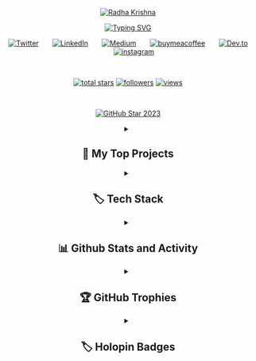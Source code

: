 <p align="center">
  <a href="https://github.com/Sinisterdaddy">
    <img src="https://github.com/sinisterdaddy/sinisterdaddy/assets/113205807/176df7cb-94f3-4d09-afda-40215dc77c95" alt="Radha Krishna" /></a>
</p>

<p align="center">
  <!-- Typing SVG by sinisterdaddy - https://github.com/sinisterdaddy/readme-typing-svg -->
<a href="https://git.io/typing-svg"><img src="https://readme-typing-svg.demolab.com?font=Fira+Code&pause=1000&color=E839F7&center=true&vCenter=true&random=false&width=545&lines=Full-Stack+Devloper;Machine+Learning+and+Deep+Learning+Enthusiast;Familiar+with+ROOT;Currently+Learning+Three.js;+Always+Learning+New+Things" alt="Typing SVG" /></a>
</p>

<!-- Social icons section -->
<div align="center">
<a href="https://twitter.com/im_rkgarg"><img alt="Twitter" title="Twitter" src="https://img.shields.io/badge/Twitter-%231DA1F2.svg?style=for-the-badge&logo=Twitter&logoColor=white"/></a>
&#8287;&#8287;&#8287;&#8287;&#8287;
<a href="https://www.linkedin.com/in/radha-krishna-garg-65a992130/"><img alt="LinkedIn" title="LinkedIn" src="https://img.shields.io/badge/linkedin-%230077B5.svg?style=for-the-badge&logo=linkedin&logoColor=white"/></a>
  &#8287;&#8287;&#8287;&#8287;&#8287;
 <a href="https://medium.com/@krishna.garg010604"><img alt="Medium" title="Medium" src="https://img.shields.io/badge/Medium-12100E?style=for-the-badge&logo=medium&logoColor=white"/></a>
  &#8287;&#8287;&#8287;&#8287;&#8287;
  <a href="https://buymeacoffee.com/radhakrishnagarg"><img alt="buymeacoffee" title="BUymeaCoffee" src="https://img.shields.io/badge/Buy%20Me%20a%20Coffee-ffdd00?style=for-the-badge&logo=buy-me-a-coffee&logoColor=black"/></a>
  &#8287;&#8287;&#8287;&#8287;&#8287;
  <a href="https://dev.to/im_rkgarg"><img alt="Dev.to" title="Dev.to" src="https://img.shields.io/badge/dev.to-0A0A0A?style=for-the-badge&logo=dev.to&logoColor=white"></a>
  &#8287;&#8287;&#8287;&#8287;&#8287;
  <a href="https://www.instagram.com/im_rkgrg"><img  alt="instagram" title="instagram" src="https://img.shields.io/badge/Instagram-%23E4405F.svg?style=for-the-badge&logo=Instagram&logoColor=white"/></a>
</p>

<br/>

<p align="center">
  
  <a href="https://github.com/sinisterdaddy?tab=repositories&sort=stargazers">
    <img alt="total stars" title="Total stars on GitHub" src="https://custom-icon-badges.demolab.com/github/stars/sinisterdaddy?color=55960c&style=for-the-badge&labelColor=488207&logo=star"/></a>
  <a href="https://github.com/sinisterdaddy?tab=followers">
    <img alt="followers" title="Follow me on Github" src="https://custom-icon-badges.demolab.com/github/followers/sinisterdaddy?color=236ad3&labelColor=1155ba&style=for-the-badge&logo=person-add&label=Follow&logoColor=white"/></a>
  <a href="https://komarev.com/ghpvc/?username=sinisterdaddy">
    <img alt="views" title="GitHub profile views" src="https://komarev.com/ghpvc/?username=sinisterdaddy&style=for-the-badge&label=VISITORS&base=1000"/></a>
</p>

<br/>


<p align="center">
  <a href="https://stars.github.com/profiles/sinisterdaddy/">
    <img src="https://i.imgur.com/q1PV6pF.png" alt="GitHub Star 2023"/></a>
</p>


<details> 
  <summary><h2>📘 My Top Projects</h2></summary>

  <div style="display: flex; flex-wrap: wrap; justify-content: space-between;">

  <div style="flex-basis: 48%;">
    <a href="https://github.com/sinisterdaddy/EcoMotion" title="EcoMotion">
      <img src="https://github-readme-stats.vercel.app/api/pin/?username=sinisterdaddy&repo=EcoMotion&theme=react&border_color=61dafb&border_radius=10">
    </a>
  </div>

  <div style="flex-basis: 48%;">
    <a href="https://github.com/sinisterdaddy/LipSenseAI-SpeechRecognition" title="LipSenseAI-SpeechRecognition">
      <img  src="https://github-readme-stats.vercel.app/api/pin/?username=sinisterdaddy&repo=LipSenseAI-SpeechRecognition&theme=react&border_color=61dafb&border_radius=10">
    </a>
  </div>

  <div style="flex-basis: 48%;">
    <a href="https://github.com/sinisterdaddy/GAIA-S-TOUCH" title="Gaia's Touch">
      <img src="https://github-readme-stats.vercel.app/api/pin/?username=sinisterdaddy&repo=GAIA-S-TOUCH&theme=react&border_color=61dafb&border_radius=10">
    </a>
  </div>

  <div style="flex-basis: 48%;">
    <a href="https://github.com/sinisterdaddy/DEXI" title="DEXI">
      <img src="https://github-readme-stats.vercel.app/api/pin/?username=sinisterdaddy&repo=DEXI&theme=react&border_color=61dafb&border_radius=10">
    </a>
  </div>

  <div style="flex-basis: 48%;">
    <a href="https://github.com/sinisterdaddy/FrontStack" title="FrontStack">
      <img src="https://github-readme-stats.vercel.app/api/pin/?username=sinisterdaddy&repo=FrontStack&theme=react&border_color=61dafb&border_radius=10">
    </a>
  </div>

  <div style="flex-basis: 48%;">
    <a href="https://github.com/sinisterdaddy/Elysiums-Archive" title="Elysiums Archive">
      <img src="https://github-readme-stats.vercel.app/api/pin/?username=sinisterdaddy&repo=Elysiums-Archive&theme=react&border_color=61dafb&border_radius=10">
    </a>
  </div>

</div>
  </p>

  <a href="https://github.com/sinisterdaddy?tab=repositories&sort=stargazers"><img alt="All Repositories" title="All Repositories" src="https://custom-icon-badges.demolab.com/badge/-Click%20Here%20For%20All%20My%20Repos-1F222E?style=for-the-badge&logoColor=white&logo=repo"/></a>
</details>


<details>
  <summary><h2>🏷️ Tech Stack</h2></summary>

  <h3>🧰Languages and Tools</h3>

<p>
    <a href="#"><img alt="Arduino" src="https://img.shields.io/badge/-Arduino-00979D?logo=Arduino&logoColor=white"></a>
    <a href="#"><img alt="React" src="https://img.shields.io/badge/-React-61DAFB?logo=React&logoColor=white"></a>
    <a href="#"><img alt="Bootstrap" src="https://img.shields.io/badge/-Bootstrap-563D7C?logo=Bootstrap&logoColor=white"></a>
    <a href="#"><img alt="CSS3" src="https://img.shields.io/badge/-CSS3-1572B6?logo=CSS3&logoColor=white"></a>
    <a href="#"><img alt="HTML5" src="https://img.shields.io/badge/-HTML5-E34F26?logo=HTML5&logoColor=white"></a>
    <a href="#"><img alt="JavaScript" src="https://img.shields.io/badge/-JavaScript-F7DF1E?logo=JavaScript&logoColor=black"></a>
    <a href="#"><img alt="C" src="https://img.shields.io/badge/-C-A8B9CC?logo=C&logoColor=black"></a>
    <a href="#"><img alt="AWS" src="https://img.shields.io/badge/-AWS-232F3E?logo=Amazon-AWS&logoColor=white"></a>
    <a href="#"><img alt="Lua" src="https://img.shields.io/badge/-Lua-2C2D72?style=flat&logo=lua&logoColor=white"></a>
    <a href="#"><img alt="Docker" src="https://img.shields.io/badge/-Docker-2496ED?logo=Docker&logoColor=white"></a>
    <a href="#"><img alt="MySQL" src="https://img.shields.io/badge/-MySQL-4479A1?logo=MySQL&logoColor=white"></a>
    <a href="#"><img alt="Python" src="https://img.shields.io/badge/-Python-3776AB?logo=Python&logoColor=white"></a>
    <a href="#"><img alt="Raspberry Pi" src="https://img.shields.io/badge/-Raspberry%20Pi-C51A4A?logo=Raspberry-Pi&logoColor=white"></a>
    <a href="#"><img alt="Firebase" src="https://img.shields.io/badge/-Firebase-FFCA28?logo=Firebase&logoColor=black"></a>
    <a href="#"><img alt="Node.js" src="https://img.shields.io/badge/-Node.js-339933?logo=Node.js&logoColor=white"></a>
    <a href="#"><img alt="OpenCV" src="https://img.shields.io/badge/-OpenCV-5C3EE8?logo=OpenCV&logoColor=white"></a>
    <a href="#"><img alt="Adobe XD" src="https://img.shields.io/badge/-Adobe%20XD-FF26BE?logo=Adobe-XD&logoColor=white"></a>
    <a href="#"><img alt="Keras" src="https://img.shields.io/badge/-Keras-D00000?logo=Keras&logoColor=white"></a>
    <a href="#"><img alt="R" src="https://img.shields.io/badge/-R-276DC3?logo=R&logoColor=white"></a>
    <a href="#"><img alt="Oracle" src="https://img.shields.io/badge/-Oracle-F80000?logo=Oracle&logoColor=white"></a>
    <a href="#"><img alt="Java" src="https://img.shields.io/badge/-Java-007396?logo=Java&logoColor=white"></a>
    <a href="#"><img alt="C++" src="https://img.shields.io/badge/-C++-00599C?logo=C%2B%2B&logoColor=white"></a>
    <a href="#"><img alt="Android" src="https://img.shields.io/badge/-Android-3DDC84?logo=Android&logoColor=white"></a>
    <a href="#"><img alt="TensorFlow" src="https://img.shields.io/badge/-TensorFlow-FF6F00?logo=TensorFlow&logoColor=white"></a>
    <a href="#"><img alt="Flask" src="https://img.shields.io/badge/-Flask-000000?logo=Flask&logoColor=white"></a>
    <a href="#"><img alt="Figma" src="https://img.shields.io/badge/-Figma-F24E1E?logo=Figma&logoColor=white"></a>
    <a href="#"><img alt="PyTorch" src="https://img.shields.io/badge/-PyTorch-EE4C2C?logo=PyTorch&logoColor=white"></a>
    <a href="#"><img alt="Root" src="https://img.shields.io/badge/-Root-555555?style=flat&logo=none"></a>

</p>

  <h3>🧰 Frameworks and Libraries</h3>

  <p>
      <a href="#"><img alt="Arduino" src="https://img.shields.io/badge/-Arduino-00979D?logo=Arduino&logoColor=white"></a>
      <a href="#"><img alt="BlissfulJS" src="https://custom-icon-badges.demolab.com/badge/Bliss.js-3dacc2.svg?logo=bliss&logoColor=white"></a>
      <a href="#"><img alt="Bootstrap" src="https://img.shields.io/badge/Bootstrap-7952B3.svg?logo=bootstrap&logoColor=white"></a>
      <a href="#"><img alt="Flask" src="https://img.shields.io/badge/Flask-000000.svg?logo=flask&logoColor=white"></a>
      <a href="#"><img alt="GitHub Actions" src="https://img.shields.io/badge/GitHub%20Actions-2671E5.svg?logo=github%20actions&logoColor=white"></a>
      <a href="#"><img alt="NumPy" src="https://img.shields.io/badge/Numpy-013243.svg?logo=numpy&logoColor=white"></a>
      <a href="#"><img alt="Pandas" src="https://img.shields.io/badge/Pandas-150458.svg?logo=pandas&logoColor=white"></a>
      <a href="#"><img alt="Pytest" src="https://img.shields.io/badge/Pytest-0A9EDC.svg?logo=pytest&logoColor=white"></a>
      <a href="#"><img alt="React" src="https://img.shields.io/badge/React-20232a.svg?logo=react&logoColor=%2361DAFB"></a>
      <a href="#"><img alt="Slim" src="https://custom-icon-badges.demolab.com/badge/Slim-74a045.svg?logo=slim-php"></a>
      <a href="#"><img alt="Symfony" src="https://img.shields.io/badge/Symfony-111111.svg?logo=symfony&logoColor=white"></a>
      <a href="#"><img alt="SymPy" src="https://img.shields.io/badge/Sympy-3B5526.svg?logo=sympy&logoColor=white"></a>
      <a href="#"><img alt="TensorFlow" src="https://img.shields.io/badge/TensorFlow-FF6F00.svg?logo=TensorFlow&logoColor=white"></a>
      <a href="#"><img alt="Wordpress" src="https://img.shields.io/badge/Wordpress-21759B?logo=wordpress&logoColor=white"></a>
      <a href="#"><img alt="WPF (.Net)" src="https://img.shields.io/badge/WPF-5C2D91?logo=.net&logoColor=white"></a>
  </p>

  <h3>🗄️ Databases and Cloud Hosting</h3>

  <p>
      <a href="#"><img alt="GitHub Pages" src="https://img.shields.io/badge/GitHub%20Pages-327FC7.svg?logo=github&logoColor=white"></a>
      <a href="#"><img alt="Heroku" src="https://img.shields.io/badge/Heroku-430098.svg?logo=heroku&logoColor=white"></a>
      <a href="#"><img alt="MongoDB" src ="https://img.shields.io/badge/MongoDB-4ea94b.svg?logo=mongodb&logoColor=white"></a>
      <a href="#"><img alt="MySQL" src="https://img.shields.io/badge/MySQL-00f.svg?logo=mysql&logoColor=white"></a>
      <a href="#"><img alt="Notion" src="https://img.shields.io/badge/Notion-010101.svg?logo=notion&logoColor=white"></a>
      <a href="#"><img alt="Oracle" src ="https://img.shields.io/badge/Oracle-F00000.svg?logo=oracle&logoColor=white"></a>
      <a href="#"><img alt="PostgreSQL" src ="https://img.shields.io/badge/PostgreSQL-316192.svg?logo=postgresql&logoColor=white"></a>
      <a href="#"><img alt="Render" src="https://img.shields.io/badge/Render-00979D.svg?logo=render&logoColor=white"></a>
      <a href="#"><img alt="Vercel" src="https://img.shields.io/badge/Vercel-000000.svg?logo=vercel&logoColor=white"></a>
  </p>

  <h3>💻 Software and Tools</h3>

  <p>
      <a href="#"><img alt="Adobe" src="https://img.shields.io/badge/Adobe-FF0000.svg?logo=adobe&logoColor=white"></a>
      <a href="#"><img alt="Android" src="https://img.shields.io/badge/Android-3DDC84?logo=android&logoColor=white"></a>
      <a href="#"><img alt="Android Studio" src="https://img.shields.io/badge/Android%20Studio-008678.svg?logo=android-studio&logoColor=white"></a>
      <a href="#"><img alt="Brave" src="https://img.shields.io/badge/-Brave-FB542B?logo=brave&logoColor=white"></a>
      <a href="#"><img alt="Discord" src="https://img.shields.io/badge/-Discord-5865F2.svg?logo=discord&logoColor=white"></a>
      <a href="#"><img alt="Git" src="https://img.shields.io/badge/Git-F05033.svg?logo=git&logoColor=white"></a>
      <a href="#"><img alt="GitHub Desktop" src="https://img.shields.io/badge/GitHub%20Desktop-8034A9.svg?logo=github&logoColor=white"></a>
      <a href="#"><img alt="Google Sheets" src="https://img.shields.io/badge/Sheets-34A853.svg?logo=google%20sheets&logoColor=white"></a>
      <a href="#"><img alt="Inkscape" src="https://img.shields.io/badge/Inkscape-000000?logo=Inkscape&logoColor=white"></a>
      <a href="#"><img alt="Jupyter" src="https://img.shields.io/badge/Jupyter-F37626.svg?logo=Jupyter&logoColor=white"></a>
      <a href="#"><img alt="Postman" src="https://img.shields.io/badge/Postman-FF6C37?logo=postman&logoColor=white"></a>
      <a href="#"><img alt="SonarLint" src="https://img.shields.io/badge/-SonarLint-CB2029?logo=sonarlint&logoColor=white"></a>
      <a href="#"><img alt="Stack Overflow" src="https://img.shields.io/badge/-Stack%20Overflow-FE7A16?logo=stack-overflow&logoColor=white"></a>
      <a href="#"><img alt="Visual Studio Code" src="https://img.shields.io/badge/Visual%20Studio%20Code-0078d7.svg?logo=visual-studio-code&logoColor=white"></a>
  </p>
</details>

<details> 
  <summary><h2>📊 Github Stats and Activity</h2></summary>

  <h3>🔥 Streak Stats</h3>

  <!-- GitHub Readme Streak Stats - https://github.com/sinisterdaddy/github-readme-streak-stats -->
  <p>
    <a href="https://github.com/sinisterdaddy/github-readme-streak-stats">
      <img title="🔥 Get streak stats for your profile at git.io/streak-stats" alt="sinisterdaddy's streak" src="https://streak-stats.demolab.com/?user=sinisterdaddy&theme=monokai-metallian&hide_border=true"/>
    </a>
    <p>🔥 Get streak stats for your profile at <a href="https://git.io/streak-stats">git.io/streak-stats</a></p>
  </p>

  <h3>💻 GitHub Profile Stats</h3>

  <!-- https://github.com/anuraghazra/github-readme-stats -->

  <a href="https://github.com/anuraghazra/github-readme-stats"><img alt="sinisterdaddy's Github Stats" src="https://DenverCoder1-github-readme-stats.vercel.app/api/?username=sinisterdaddy&show_icons=true&include_all_commits=true&count_private=true&theme=react&hide_border=true&bg_color=1F222E&title_color=F85D7F&icon_color=F8D866" height="192px"/></a>
  <a href="https://github.com/anuraghazra/github-readme-stats"><img alt="sinisterdaddy's Top Languages" src="https://DenverCoder1-github-readme-stats.vercel.app/api/top-langs/?username=sinisterdaddy&langs_count=8&layout=compact&theme=react&hide_border=true&bg_color=1F222E&title_color=F85D7F&icon_color=F8D866,Roff" height="192px"/></a>
  <br/>

  <b>Note:</b> Top languages is only a metric of the languages my public code consists of and doesn't reflect experience or skill level.
  
  <!-- https://github.com/ashutosh00710/github-readme-activity-graph -->

  <a href="https://github.com/ashutosh00710/github-readme-activity-graph"><img alt="sinisterdaddy's Activity Graph" src="https://github-readme-activity-graph.vercel.app/graph/?username=sinisterdaddy&bg_color=1F222E&color=F8D866&line=F85D7F&point=FFFFFF&hide_border=true" /></a>
</details>
<details>
  <summary><h2>🏆 GitHub Trophies</h2></summary>
  <img src = https://github-profile-trophy.vercel.app/?username=sinisterdaddy&theme=radical>
</details>


<details> 
  <summary><h2>🏷️ Holopin Badges</h2></summary>

  <p><a href="https://holopin.io/@sinisterdaddy"><img src="https://holopin.me/sinisterdaddy" alt="@sinisterdaddy;s Holopin board"></a></p>
</details>
